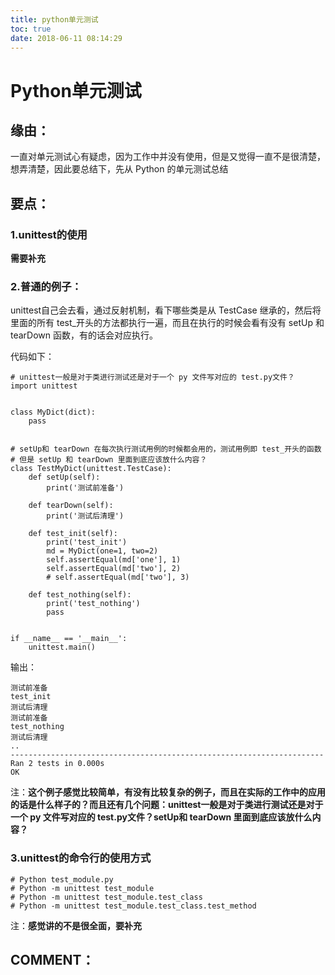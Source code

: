 ```yaml
---
title: python单元测试
toc: true
date: 2018-06-11 08:14:29
---
```

# Python单元测试


## 缘由：


一直对单元测试心有疑虑，因为工作中并没有使用，但是又觉得一直不是很清楚，想弄清楚，因此要总结下，先从 Python 的单元测试总结


## 要点：




### 1.unittest的使用


**需要补充**


### 2.普通的例子：


unittest自己会去看，通过反射机制，看下哪些类是从 TestCase 继承的，然后将里面的所有 test_开头的方法都执行一遍，而且在执行的时候会看有没有 setUp 和 tearDown 函数，有的话会对应执行。

代码如下：


    # unittest一般是对于类进行测试还是对于一个 py 文件写对应的 test.py文件？
    import unittest


    class MyDict(dict):
        pass


    # setUp和 tearDown 在每次执行测试用例的时候都会用的，测试用例即 test_开头的函数
    # 但是 setUp 和 tearDown 里面到底应该放什么内容？
    class TestMyDict(unittest.TestCase):
        def setUp(self):
            print('测试前准备')

        def tearDown(self):
            print('测试后清理')

        def test_init(self):
            print('test_init')
            md = MyDict(one=1, two=2)
            self.assertEqual(md['one'], 1)
            self.assertEqual(md['two'], 2)
            # self.assertEqual(md['two'], 3)

        def test_nothing(self):
            print('test_nothing')
            pass


    if __name__ == '__main__':
        unittest.main()


输出：


    测试前准备
    test_init
    测试后清理
    测试前准备
    test_nothing
    测试后清理
    ..
    ----------------------------------------------------------------------
    Ran 2 tests in 0.000s
    OK


注：**这个例子感觉比较简单，有没有比较复杂的例子，而且在实际的工作中的应用的话是什么样子的？而且还有几个问题：unittest一般是对于类进行测试还是对于一个 py 文件写对应的 test.py文件？setUp和 tearDown 里面到底应该放什么内容？**


### 3.unittest的命令行的使用方式




    # Python test_module.py
    # Python -m unittest test_module
    # Python -m unittest test_module.test_class
    # Python -m unittest test_module.test_class.test_method


注：**感觉讲的不是很全面，要补充**


## COMMENT：

